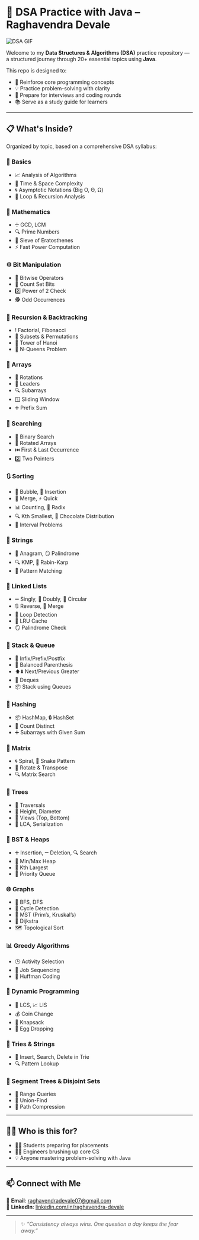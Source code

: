 # 🧠 DSA Practice with Java – Raghavendra Devale

![DSA GIF](https://media.giphy.com/media/SWoSkN6DxTszqIKEqv/giphy.gif)

Welcome to my **Data Structures & Algorithms (DSA)** practice repository — a structured journey through 20+ essential topics using **Java**.

This repo is designed to:
- 📌 Reinforce core programming concepts  
- 💡 Practice problem-solving with clarity  
- 🧪 Prepare for interviews and coding rounds  
- 📚 Serve as a study guide for learners  

---

## 📋 What's Inside?

Organized by topic, based on a comprehensive DSA syllabus:

### 🔰 Basics
- 📈 Analysis of Algorithms  
- 🧠 Time & Space Complexity  
- 🌀 Asymptotic Notations (Big O, Θ, Ω)  
- 🔁 Loop & Recursion Analysis  

### 🔢 Mathematics
- ➗ GCD, LCM  
- 🔍 Prime Numbers  
- 🧮 Sieve of Eratosthenes  
- ⚡ Fast Power Computation  

### ⚙️ Bit Manipulation
- 🧩 Bitwise Operators  
- 🔢 Count Set Bits  
- 2️⃣ Power of 2 Check  
- 🕵️ Odd Occurrences  

### 🔁 Recursion & Backtracking
- ! Factorial, Fibonacci  
- 🧮 Subsets & Permutations  
- 🗼 Tower of Hanoi  
- 👑 N-Queens Problem  

### 🧮 Arrays
- 🔄 Rotations  
- 👑 Leaders  
- 🔍 Subarrays  
- 🪟 Sliding Window  
- ➕ Prefix Sum  

### 🔎 Searching
- 🧭 Binary Search  
- 🔁 Rotated Arrays  
- ⏮️ First & Last Occurrence  
- 2️⃣ Two Pointers  

### 🔃 Sorting
- 🫧 Bubble, 🧲 Insertion  
- 🧬 Merge, ⚡ Quick  
- 📊 Counting, 🔢 Radix  
- 🔍 Kth Smallest, 🍫 Chocolate Distribution  
- 📏 Interval Problems  

### 🧾 Strings
- 🔁 Anagram, 🪞 Palindrome  
- 🔍 KMP, 🧪 Rabin-Karp  
- 🎯 Pattern Matching  

### 🔗 Linked Lists
- ➖ Singly, 🔁 Doubly, 🔄 Circular  
- 🔃 Reverse, 🔗 Merge  
- 🚨 Loop Detection  
- 🧠 LRU Cache  
- 🪞 Palindrome Check  

### 🧱 Stack & Queue
- 🧮 Infix/Prefix/Postfix  
- 🔢 Balanced Parenthesis  
- ⬆️⬇️ Next/Previous Greater  
- 🔄 Deques  
- 📦 Stack using Queues  

### 🧰 Hashing
- 📦 HashMap, 🔒 HashSet  
- 🔢 Count Distinct  
- ➕ Subarrays with Given Sum  

### 🧮 Matrix
- 🌀 Spiral, 🐍 Snake Pattern  
- 🔁 Rotate & Transpose  
- 🔍 Matrix Search  

### 🌳 Trees
- 🚶 Traversals  
- 📏 Height, Diameter  
- 👀 Views (Top, Bottom)  
- 🔁 LCA, Serialization  

### 🌲 BST & Heaps
- ➕ Insertion, ➖ Deletion, 🔍 Search  
- 🧮 Min/Max Heap  
- 🔢 Kth Largest  
- 🧰 Priority Queue  

### 🌐 Graphs
- 🚶 BFS, DFS  
- 🔁 Cycle Detection  
- 🌉 MST (Prim’s, Kruskal’s)  
- 📍 Dijkstra  
- 🗺️ Topological Sort  

### 📊 Greedy Algorithms
- 🕒 Activity Selection  
- 💼 Job Sequencing  
- 🧵 Huffman Coding  

### 🔄 Dynamic Programming
- 🔗 LCS, 📈 LIS  
- 💰 Coin Change  
- 🎒 Knapsack  
- 🥚 Egg Dropping  

### 🔡 Tries & Strings
- 🧵 Insert, Search, Delete in Trie  
- 🔍 Pattern Lookup  

### 🧩 Segment Trees & Disjoint Sets
- 🧮 Range Queries  
- 🔗 Union-Find  
- 🔁 Path Compression  

---

## 👨‍💻 Who is this for?

- 🧑‍🎓 Students preparing for placements  
- 🧑‍💻 Engineers brushing up core CS  
- 💡 Anyone mastering problem-solving with Java  

---

## 📫 Connect with Me

📧 **Email**: raghavendradevale07@gmail.com  
💼 **LinkedIn**: [linkedin.com/in/raghavendra-devale](https://linkedin.com/in/raghavendra-devale)

---

> ✨ _“Consistency always wins. One question a day keeps the fear away.”_

